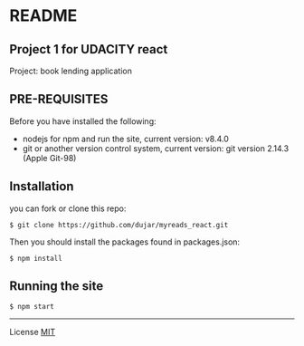 
# README


## Project 1 for UDACITY react

Project: book lending application

## PRE-REQUISITES

Before you have installed the following:

* nodejs for npm and run the site, current version: v8.4.0
* git or another version control system, current version: git version 2.14.3 (Apple Git-98)


## Installation

you can fork or clone this repo:

`$ git clone https://github.com/dujar/myreads_react.git`

Then you should install the packages found in packages.json:

`$ npm install`
## Running the site

`$ npm start`

***

License [MIT](https://opensource.org/licenses/MIT)
